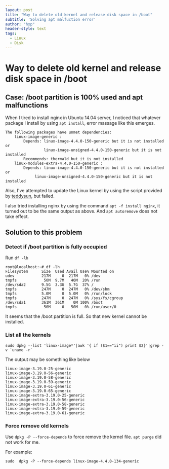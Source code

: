 ```yaml
---
layout: post
title: "Way to delete old kernel and release disk space in /boot"
subtitle: 'Solving apt malfuction error'
author: "hxp"
header-style: text
tags:
  - Linux
  - Disk
---
```


# Way to delete old kernel and release disk space in /boot #

## Case: /boot partition is 100% used and apt malfunctions ##

When I tired to install nginx in Ubuntu 14.04 server, I noticed that whatever package I install by using `apt install`, error massage like this emerges.

``` shell
The following packages have unmet dependencies: 
	linux-image-generic : 
		Depends: linux-image-4.4.0-150-generic but it is not installed or
		         linux-image-unsigned-4.4.0-150-generic but it is not installed             
		Recommends: thermald but it is not installed
	linux-modules-extra-4.4.0-150-generic : 
		Depends: linux-image-4.4.0-150-generic but it is not installed or
			 linux-image-unsigned-4.4.0-150-generic but it is not installed
```

Also, I've attempted to update the Linux kernel by using the script provided by [teddysun](https://teddysun.com/489.html), but failed.

I also tried installing nginx by using the command `apt -f install nginx`, it turned out to be the same output as above. And `apt autoremove` does not take effect.

## Solution to this problem ##

### Detect if /boot partition is fully occupied ###

Run `df -lh`

``` shell
root@localhost:~# df -lh
Filesystem      Size  Used Avail Use% Mounted on
udev            217M     0  217M   0% /dev
tmpfs            50M  9.7M   40M  20% /run
/dev/sda2       9.5G  3.3G  5.7G  37% /
tmpfs           247M     0  247M   0% /dev/shm
tmpfs           5.0M     0  5.0M   0% /run/lock
tmpfs           247M     0  247M   0% /sys/fs/cgroup
/dev/sda1       361M  361M    0M 100% /boot
tmpfs            50M     0   50M   0% /run/user/0
```

It seems that the /boot partition is full. So that new kernel cannot be installed.

### List all the kernels ###

``` shell
sudo dpkg --list 'linux-image*'|awk '{ if ($1=="ii") print $2}'|grep -v `uname -r`
```

The output may be something like below

``` shell
linux-image-3.19.0-25-generic
linux-image-3.19.0-56-generic
linux-image-3.19.0-58-generic
linux-image-3.19.0-59-generic
linux-image-3.19.0-61-generic
linux-image-3.19.0-65-generic
linux-image-extra-3.19.0-25-generic
linux-image-extra-3.19.0-56-generic
linux-image-extra-3.19.0-58-generic
linux-image-extra-3.19.0-59-generic
linux-image-extra-3.19.0-61-generic
```

### Force remove old kernels ###

Use `dpkg -P --force-depends` to force remove the kernel file. `apt purge` did not work for me.

For example:

``` shell
sudo  dpkg -P --force-depends linux-image-4.4.0-134-generic
```



